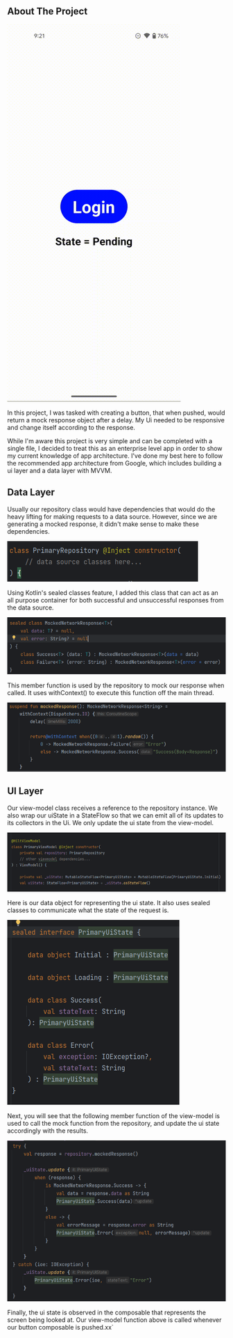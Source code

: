 <!-- ABOUT THE PROJECT -->

## About The Project

![Demo](/images/screen-20231025-092129.gif)

In this project, I was tasked with creating a button, that when pushed, would return a mock response object after a delay. My Ui needed to be responsive and change itself according to the response.

While I'm aware this project is very simple and can be completed with a single file, I decided to treat this as an enterprise level app in order to show my current knowledge of app architecture.
I've done my best here to follow the recommended app architecture from Google, which includes building a ui layer and a data layer with MVVM.

## Data Layer

Usually our repository class would have dependencies that would do the heavy lifting for making requests to a data source. However, since we are generating a mocked response, it didn't make sense to make these dependencies.

![Repository lack of dependencies](images/img.png)

Using Kotlin's sealed classes feature, I added this class that can act as an all purpose container for both successful and unsuccessful responses from the data source.

![Network Response Sealed classes](images/img_1.png)

This member function is used by the repository to mock our response when called. It uses withContext() to execute this function off the main thread.

![Mock function](images/img_2.png)

## UI Layer

Our view-model class receives a reference to the repository instance. We also wrap our uiState in a StateFlow so that we can emit all of its updates to its collectors in the Ui. We only update the ui state from the view-model.

![Viewmodel](/images/img_3.png)

Here is our data object for representing the ui state. It also uses sealed classes to communicate what the state of the request is.

![Ui State](/images/img_4.png)

Next, you will see that the following member function of the view-model is used to call the mock function from the repository, and update the ui state accordingly with the results.

![Try Catch Block](/images/img_5.png)

Finally, the ui state is observed in the composable that represents the screen being looked at. Our view-model function above is called whenever our button composable is pushed.xx`

